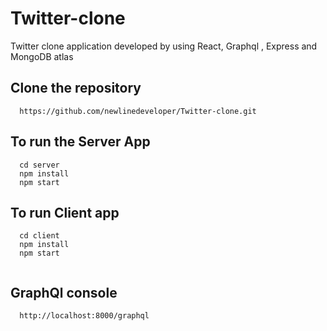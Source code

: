 # Twitter-clone
Twitter clone application developed by using React, Graphql , Express and MongoDB atlas

## Clone the repository
```
  https://github.com/newlinedeveloper/Twitter-clone.git
```

## To run the Server App

```
  cd server
  npm install
  npm start
```

## To run Client app
```
  cd client
  npm install
  npm start
  
```

## GraphQl console

```
  http://localhost:8000/graphql
  
```

